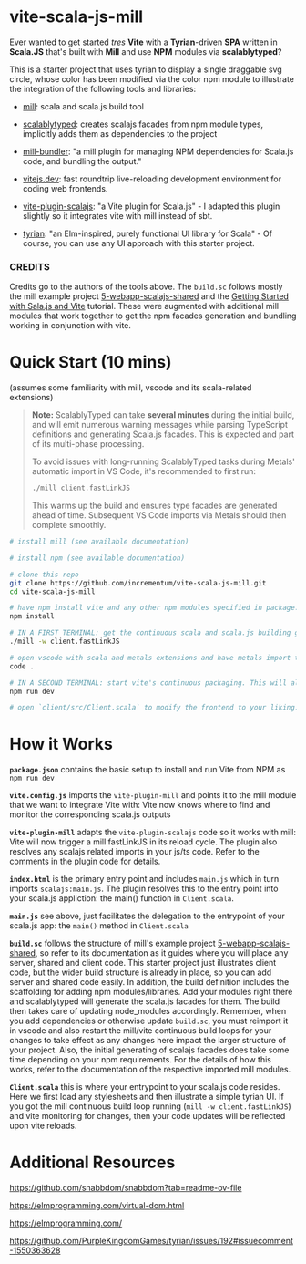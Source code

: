 # vite-scala-js-mill

Ever wanted to get started *tres* **Vite** with a **Tyrian**-driven **SPA** written in **Scala.JS** that's built with **Mill** and use **NPM** modules via **scalablytyped**?

This is a starter project that uses tyrian to display a single draggable svg circle, whose color has been modified via the color npm module to illustrate the integration of the following tools and libraries:

- [mill](https://mill-build.org/): scala and scala.js build tool

- [scalablytyped](https://scalablytyped.org/): creates scalajs facades from npm module types, implicitly adds them as dependencies to the project

- [mill-bundler](https://github.com/nafg/mill-bundler): "a mill plugin for managing NPM dependencies for Scala.js code, and bundling the output."

- [vitejs.dev](https://vitejs.dev/): fast roundtrip live-reloading development environment for coding web frontends.

- [vite-plugin-scalajs](https://github.com/scala-js/vite-plugin-scalajs): "a Vite plugin for Scala.js" - I adapted this plugin slightly so it integrates vite with mill instead of sbt. 

- [tyrian](https://tyrian.indigoengine.io/): "an Elm-inspired, purely functional UI library for Scala" - Of course, you can use any UI approach with this starter project. 


### CREDITS

Credits go to the authors of the tools above. The ```build.sc``` follows mostly the mill example project [5-webapp-scalajs-shared](https://github.com/com-lihaoyi/mill/tree/main/example/scalalib/web/5-webapp-scalajs-shared) and the [Getting Started with Sala.js and Vite](https://www.scala-js.org/doc/tutorial/scalajs-vite.html) tutorial. These were augmented with additional mill modules that work together to get the npm facades generation and bundling working in conjunction with vite.

# Quick Start (10 mins) 

(assumes some familiarity with mill, vscode and its scala-related extensions)

> **Note:** ScalablyTyped can take **several minutes** during the initial build, and will emit numerous warning messages while parsing TypeScript definitions and generating Scala.js facades. This is expected and part of its multi-phase processing.
>
> To avoid issues with long-running ScalablyTyped tasks during Metals' automatic import in VS Code, it's recommended to first run:
>
> ```sh
> ./mill client.fastLinkJS
> ```
>
> This warms up the build and ensures type facades are generated ahead of time. Subsequent VS Code imports via Metals should then complete smoothly.


```sh
# install mill (see available documentation)

# install npm (see available documentation)

# clone this repo
git clone https://github.com/incrementum/vite-scala-js-mill.git
cd vite-scala-js-mill

# have npm install vite and any other npm modules specified in package.json
npm install

# IN A FIRST TERMINAL: get the continuous scala and scala.js building going. This will also scalably type any npms specified in the build.sc file
./mill -w client.fastLinkJS

# open vscode with scala and metals extensions and have metals import the build file - check the metals output/log until done. Expect a longer processing time.
code . 

# IN A SECOND TERMINAL: start vite's continuous packaging. This will also invoke the 'vite-plugin-mill' which informs vite where to include the mill-generatated artifacts, namely your scala.js based web application
npm run dev

# open `client/src/Client.scala` to modify the frontend to your liking. See your changes applied as vite reloads. Refer to build.sc to include the scala, scala.js and npm libraries you need under the respective mill modules. Don't foget to re-import the build into metals when you change the build.sc file. Should you need to reset, delete /node_modules and /out. Happy coding!
```

# How it Works

**```package.json```** contains the basic setup to install and run Vite from NPM as ```npm run dev```

**```vite.config.js```** imports the ```vite-plugin-mill``` and points it to the mill module that we want to integrate Vite with: Vite now knows where to find and monitor the corresponding scala.js outputs

**```vite-plugin-mill```** adapts the ```vite-plugin-scalajs``` code so it works with mill: Vite will now trigger a mill fastLinkJS in its reload cycle. The plugin also resolves any scalajs related imports in your js/ts code. Refer to the comments in the plugin code for details.

**```index.html```** is the primary entry point and includes ```main.js``` which in turn imports ```scalajs:main.js```. The plugin resolves this to the entry point into your scala.js appliction: the main() function in ```Client.scala```.

**```main.js```** see above, just facilitates the delegation to the entrypoint of your scala.js app: the ```main()``` method in ```Client.scala```

**```build.sc```** follows the structure of mill's example project [5-webapp-scalajs-shared](https://github.com/com-lihaoyi/mill/tree/main/example/scalalib/web/5-webapp-scalajs-shared), so refer to its documentation as it guides where you will place any server, shared and client code. This starter project just illustrates client code, but the wider build structure is already in place, so you can add server and shared code easily. In addition, the build definition includes the scaffolding for adding npm modules/libraries. Add your modules right there and scalablytyped will generate the scala.js facades for them. The build then takes care of updating node_modules accordingly. Remember, when you add dependencies or otherwise update ```build.sc```, you must reimport it in vscode and also restart the mill/vite continuous build loops for your changes to take effect as any changes here impact the larger structure of your project. Also, the initial generating of scalajs facades does take some time depending on your npm requirements. For the details of how this works, refer to the documentation of the respective imported mill modules. 

**```Client.scala```** this is where your entrypoint to your scala.js code resides. Here we first load any stylesheets and then illustrate a simple tyrian UI. If you got the mill continuous build loop running (```mill -w client.fastLinkJS```) and vite monitoring for changes, then your code updates will be reflected upon vite reloads. 

# Additional Resources

https://github.com/snabbdom/snabbdom?tab=readme-ov-file

https://elmprogramming.com/virtual-dom.html

https://elmprogramming.com/

https://github.com/PurpleKingdomGames/tyrian/issues/192#issuecomment-1550363628
